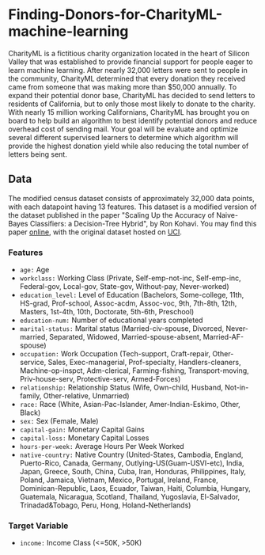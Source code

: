 # Finding-Donors-for-CharityML-machine-learning
CharityML is a fictitious charity organization located in the heart of Silicon Valley that was established to provide financial support for people eager to learn machine learning. After nearly 32,000 letters were sent to people in the community, CharityML determined that every donation they received came from someone that was making more than $50,000 annually. To expand their potential donor base, CharityML has decided to send letters to residents of California, but to only those most likely to donate to the charity. With nearly 15 million working Californians, CharityML has brought you on board to help build an algorithm to best identify potential donors and reduce overhead cost of sending mail. Your goal will be evaluate and optimize several different supervised learners to determine which algorithm will provide the highest donation yield while also reducing the total number of letters being sent.
## Data
The modified census dataset consists of approximately 32,000 data points, with each datapoint having 13 features. This dataset is a modified version of the dataset published in the paper "Scaling Up the Accuracy of Naive-Bayes Classifiers: a Decision-Tree Hybrid", by Ron Kohavi. You may find this paper [online](https://www.aaai.org/Papers/KDD/1996/KDD96-033.pdf), with the original dataset hosted on [UCI](https://archive.ics.uci.edu/ml/datasets/Census+Income).
### Features
- `age:` Age
- `workclass:` Working Class (Private, Self-emp-not-inc, Self-emp-inc, Federal-gov, Local-gov, State-gov, Without-pay, Never-worked)
- `education_level:` Level of Education (Bachelors, Some-college, 11th, HS-grad, Prof-school, Assoc-acdm, Assoc-voc, 9th, 7th-8th, 12th, Masters, 1st-4th, 10th, Doctorate, 5th-6th, Preschool)
- `education-num:` Number of educational years completed
- `marital-status:` Marital status (Married-civ-spouse, Divorced, Never-married, Separated, Widowed, Married-spouse-absent, Married-AF-spouse)
- `occupation:` Work Occupation (Tech-support, Craft-repair, Other-service, Sales, Exec-managerial, Prof-specialty, Handlers-cleaners, Machine-op-inspct, Adm-clerical, Farming-fishing, Transport-moving, Priv-house-serv, Protective-serv, Armed-Forces)
- `relationship:` Relationship Status (Wife, Own-child, Husband, Not-in-family, Other-relative, Unmarried)
- `race:` Race (White, Asian-Pac-Islander, Amer-Indian-Eskimo, Other, Black)
- `sex:` Sex (Female, Male)
- `capital-gain:` Monetary Capital Gains
- `capital-loss:` Monetary Capital Losses
- `hours-per-week:` Average Hours Per Week Worked
- `native-country:` Native Country (United-States, Cambodia, England, Puerto-Rico, Canada, Germany, Outlying-US(Guam-USVI-etc), India, Japan, Greece, South, China, Cuba, Iran, Honduras, Philippines, Italy, Poland, Jamaica, Vietnam, Mexico, Portugal, Ireland, France, Dominican-Republic, Laos, Ecuador, Taiwan, Haiti, Columbia, Hungary, Guatemala, Nicaragua, Scotland, Thailand, Yugoslavia, El-Salvador, Trinadad&Tobago, Peru, Hong, Holand-Netherlands)
### Target Variable
- `income:` Income Class (<=50K, >50K)
